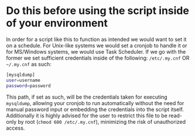 # Do this before using the script inside of your environment 

In order for a script like this to function as intended we would want to set it on a schedule. For Unix-like systems we would set a cronjob to handle it or for MS/Windows systems, we would use Task Scheduler. If we go with the former we set sufficient credentials inside of the following: `/etc/.my.cnf` OR `~/.my.cnf` as such: 
 
```bash
[mysqldump]
user=username
password=password
```

This path, if set as such, will be the credentials taken for executing `mysqldump`, allowing your cronjob to run automatically without the need for manual password input or embedding the credentials into the script itself. Additionally it is highly advised for the user to restrict this file to be read-only by root (`chmod 600 /etc/.my.cnf`), minimizing the risk of unauthorized access. 

